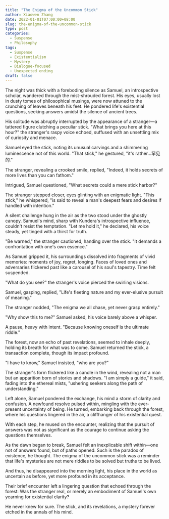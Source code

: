 ```yaml
---
title: "The Enigma of the Uncommon Stick"
author: Xiaowen Zhang
date: 2022-01-01T07:00:00+08:00
slug: the-enigma-of-the-uncommon-stick
type: post
categories:
  - Suspense
  - Philosophy
tags:
  - Suspense
  - Existentialism
  - Mystery
  - Dialogue-focused
  - Unexpected ending
draft: false
---
```


The night was thick with a foreboding silence as Samuel, an introspective scholar, wandered through the mist-shrouded forest. His eyes, usually lost in dusty tomes of philosophical musings, were now attuned to the crunching of leaves beneath his feet. He pondered life's existential questions, seeking answers amidst the silence of ancient trees.

His solitude was abruptly interrupted by the appearance of a stranger—a tattered figure clutching a peculiar stick. "What brings you here at this hour?" the stranger's raspy voice echoed, suffused with an unsettling mix of curiosity and menace.

Samuel eyed the stick, noting its unusual carvings and a shimmering luminescence not of this world. "That stick," he gestured, "it's rather...罕见的."

The stranger, revealing a crooked smile, replied, "Indeed, it holds secrets of more lives than you can fathom."

Intrigued, Samuel questioned, "What secrets could a mere stick harbor?"

The stranger stepped closer, eyes glinting with an enigmatic light. "This stick," he whispered, "is said to reveal a man's deepest fears and desires if handled with intention."

A silent challenge hung in the air as the two stood under the ghostly canopy. Samuel's mind, sharp with Kundera's introspective influence, couldn't resist the temptation. "Let me hold it," he declared, his voice steady, yet tinged with a thirst for truth.

"Be warned," the stranger cautioned, handing over the stick. "It demands a confrontation with one's own essence."

As Samuel gripped it, his surroundings dissolved into fragments of vivid memories: moments of joy, regret, longing. Faces of loved ones and adversaries flickered past like a carousel of his soul's tapestry. Time felt suspended.

"What do you see?" the stranger's voice pierced the swirling visions.

Samuel, gasping, replied, "Life's fleeting nature and my ever-elusive pursuit of meaning."

The stranger nodded, "The enigma we all chase, yet never grasp entirely."

"Why show this to me?" Samuel asked, his voice barely above a whisper.

A pause, heavy with intent. "Because knowing oneself is the ultimate riddle."

The forest, now an echo of past revelations, seemed to inhale deeply, holding its breath for what was to come. Samuel returned the stick, a transaction complete, though its impact profound.

"I have to know," Samuel insisted, "who are you?"

The stranger's form flickered like a candle in the wind, revealing not a man but an apparition born of stories and shadows. "I am simply a guide," it said, fading into the ethereal mists, "ushering seekers along the path of understanding."

Left alone, Samuel pondered the exchange, his mind a storm of clarity and confusion. A newfound resolve pulsed within, mingling with the ever-present uncertainty of being. He turned, embarking back through the forest, where his questions lingered in the air, a cliffhanger of his existential quest.

With each step, he mused on the encounter, realizing that the pursuit of answers was not as significant as the courage to continue asking the questions themselves.

As the dawn began to break, Samuel felt an inexplicable shift within—one not of answers found, but of paths opened. Such is the paradox of existence, he thought. The enigma of the uncommon stick was a reminder that life's mysteries are not mere riddles to be solved but truths to be lived.

And thus, he disappeared into the morning light, his place in the world as uncertain as before, yet more profound in its acceptance.

Their brief encounter left a lingering question that echoed through the forest: Was the stranger real, or merely an embodiment of Samuel's own yearning for existential clarity?

He never knew for sure. The stick, and its revelations, a mystery forever etched in the annals of his mind.